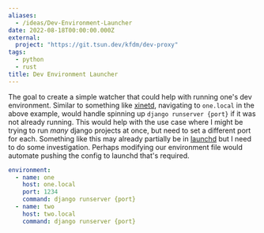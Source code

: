 ```yaml
---
aliases:
  - /ideas/Dev-Environment-Launcher
date: 2022-08-18T00:00:00.000Z
external:
  project: "https://git.tsun.dev/kfdm/dev-proxy"
tags:
  - python
  - rust
title: Dev Environment Launcher
---
```


The goal to create a simple watcher that could help with running one's dev environment. Similar to something like [xinetd], navigating to `one.local` in the above example, would handle spinning up `django runserver {port}` if it was not already running. This would help with the use case where I might be trying to run _many_ django projects at once, but need to set a different port for each. Something like this may already partially be in [launchd] but I need to do some investigation. Perhaps modifying our environment file would automate pushing the config to launchd that's required.

<!--more-->

```yaml
environment:
  - name: one
    host: one.local
    port: 1234
    command: django runserver {port}
  - name: two
    host: two.local
    command: django runserver {port}
```

[xinetd]: https://en.wikipedia.org/wiki/Xinetd
[launchd]: https://en.wikipedia.org/wiki/Launchd
